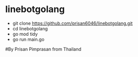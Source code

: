 # linebotgolang

- git clone https://github.com/prisan6046/linebotgolang.git
- cd linebotgolang
- go mod tidy
- go run main.go

#By Prisan Pimprasan from Thailand
